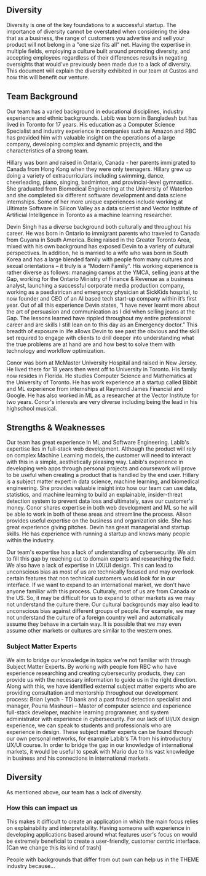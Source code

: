 Diversity
---

Diversity is one of the key foundations to a successful startup. The importance of diversity cannot be overstated when considering the idea that as a business, the range of customers you advertise and sell your product will not belong in a "one size fits all" net. Having the expertise in multiple fields, employing a culture built around promoting diversity, and accepting employees regardless of their differences results in negating oversights that would've previously been made due to a lack of diversity. This document will explain the diversity exhibited in our team at Custos and how this will benefit our venture.


Team Background
---

Our team has a varied background in educational disciplines, industry experience and ethnic backgrounds.
Labib was born in Bangladesh but has lived in Toronto for 17 years. His education as a Computer Science Specialist and industry experience in companies such as Amazon and RBC has provided him with valuable insight on the operations of a large company, developing complex and dynamic projects, and the characteristics of a strong team.

Hillary was born and raised in Ontario, Canada - her parents immigrated to Canada from Hong Kong when they were only teenagers. Hillary grew up doing a variety of extracurriculars including swimming, dance, cheerleading, piano, singing, badminton, and provincial-level gymnastics. She graduated from Biomedical Engineering at the University of Waterloo and she completed six different software development and data sciene internships. Some of her more unique experiences include working at Ultimate Software in Silicon Valley as a data scientist and Vector Institute of Artificial Intelligence in Toronto as a machine learning researcher.

Devin Singh has a diverse background both culturally and throughout his career. He was born in Ontario to immigrant parents who traveled to Canada from Guyana in South America. Being raised in the Greater Toronto Area, mixed with his own background has exposed Devin to a variety of cultural perspectives. In addition, he is married to a wife who was born in South Korea and has a large blended family with people from many cultures and sexual orientations – it truly is a “Modern Family”.
His working experience is rather diverse as follows: managing camps at the YMCA, selling jeans at the Gap, working for the Ontario Ministry of Finance & Revenue as a business analyst, launching a successful corporate media production company, working as a paediatrican and emergency physician at SickKids hospital, to now founder and CEO of an AI based tech start-up company within it’s first year. Out of all this experience Devin states, “I have never learnt more about the art of persuasion and communication as I did when selling jeans at the Gap. The lessons learned have rippled throughout my entire professional career and are skills I still lean on to this day as an Emergency doctor.”
This breadth of exposure in life allows Devin to see past the obvious and the skill set required to engage with clients to drill deeper into understanding what the true problems are at hand are and how best to solve them with technology and workflow optimization.

Conor was born at McMaster University Hospital and raised in New Jersey. He lived there for 18 years then went off to University in Toronto. His family now resides in Florida. He studies Computer Science and Mathematics at the University of Toronto. He has work experience at a startup called Bibbit and ML experience from internships at Raymond James Financial and Google. He has also worked in ML as a researcher at the Vector Institute for two years. Conor's interests are very diverse including being the lead in his highschool musical.

## Strengths & Weaknesses

Our team has great experience in ML and Software Engineering. Labib's expertise lies in full-stack web development. Although the product will rely on complex Machine Learning models, the customer will need to interact with this in a simple, aesthetically pleasing way. Labib's experience in developing web apps through personal projects and coursework will prove to be useful when creating a product that is handled by the end user. Hillary is a subject matter expert in data science, machine learning, and biomedical engineering. She provides valuable insight into how our team can use data, statistics, and machine learning to build an explainable, insider-threat detection system to prevent data loss and ultimately, save our customer's money. Conor shares expertise in both web development and ML so he will be able to work in both of these areas and streamline the process. Alison provides useful expertise on the business and organization side. She has great experience giving pitches. Devin has great managerial and startup skills. He has experience with running a startup and knows many people within the industry. 

Our team's expertise has a lack of understanding of cybersecurity. We aim to fill this gap by reaching out to domain experts and researching the field. We also have a lack of expertise in UX/UI design. This can lead to unconscious bias as most of us are technically focused and may overlook certain features that non technical customers would look for in our interface. If we want to expand to an international market, we don't have anyone familiar with this process. Culturaly, most of us are from Canada or the US. So, it may be difficult for us to expand to other markets as we may not understand the culture there. Our cultural backgrounds may also lead to unconscious bias against different groups of people. For example, we may not understand the culture of a foreign country well and automatically assume they behave in a certain way. It is possible that we may even assume other markets or cultures are similar to the western ones.

### Subject Matter Experts
We aim to bridge our knowledge in topics we're not familiar with through Subject Matter Experts. By working with people fom RBC who have experience researching and creating cybersecurity products, they can provide us with the necessary information to guide us in the right direction. Along with this, we have identified external subject matter experts who are providing consultation and mentorship throughout our development process: Brian Lynch - TD bank and a past fraud detection specialist and manager, Pouria Mashouri – Master of computer science and experience full-stack developer, machine learning programmer, and system administrator with experience in cybersecurity. 
For our lack of UI/UX design experience, we can speak to students and professionals who are experience in design. These subject matter experts can be found through our own personal networks, for example Labib's TA from his introductory UX/UI course. 
In order to bridge the gap in our knowledge of international markets, it would be useful to speak with Mario due to his vast knowledge in business and his connections in international markets.


## Diversity

As mentioned above, our team has a lack of diversity. 

### How this can impact us

This makes it difficult to create an application in which the main focus relies on explainability and interpretability. Having someone with experience in developing applications based around what features user's focus on would be extremely beneficial to create a user-friendly, customer centric interface. [Can we change this its kind of trash]

People with backgrounds that differ from out own can help us in the THEME industry because...
